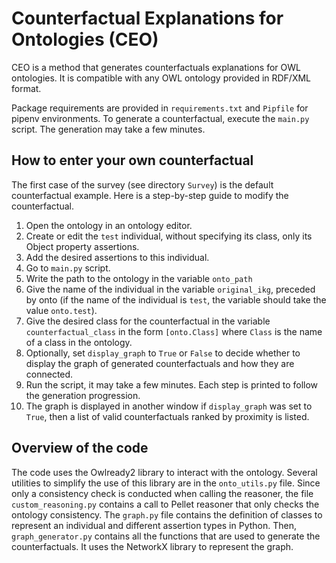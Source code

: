 # Counterfactual Explanations for Ontologies (CEO)

CEO is a method that generates counterfactuals explanations for OWL ontologies.
It is compatible with any OWL ontology provided in RDF/XML format.

Package requirements are provided in `requirements.txt` and `Pipfile` for pipenv environments.
To generate a counterfactual, execute the `main.py` script.
The generation may take a few minutes.

## How to enter your own counterfactual 
The first case of the survey (see directory `Survey`) is the default counterfactual example.
Here is a step-by-step guide to modify the counterfactual.

1. Open the ontology in an ontology editor.
2. Create or edit the `test` individual, without specifying its class, only its Object property assertions.  
3. Add the desired assertions to this individual.
4. Go to `main.py` script.
5. Write the path to the ontology in the variable `onto_path`
6. Give the name of the individual in the variable `original_ikg`, preceded by onto (if the name of the individual is `test`, the variable should take the value `onto.test`).
7. Give the desired class for the counterfactual in the variable `counterfactual_class` in the form `[onto.Class]` where `Class` is the name of a class in the ontology.
8. Optionally, set `display_graph` to `True` or `False` to decide whether to display the graph of generated counterfactuals and how they are connected.
9. Run the script, it may take a few minutes. Each step is printed to follow the generation progression.
10. The graph is displayed in another window if `display_graph` was set to `True`, then a list of valid counterfactuals ranked by proximity is listed.

## Overview of the code

The code uses the Owlready2 library to interact with the ontology.
Several utilities to simplify the use of this library are in the `onto_utils.py` file.
Since only a consistency check is conducted when calling the reasoner, the file `custom_reasoning.py` contains a call to Pellet reasoner that only checks the ontology consistency.
The `graph.py` file contains the definition of classes to represent an individual and different assertion types in Python.
Then, `graph_generator.py` contains all the functions that are used to generate the counterfactuals. It uses the NetworkX library to represent the graph.
